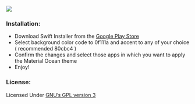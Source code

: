 ![](MaterialOcean.gif)

### Installation:

- Download Swift Installer from the [Google Play Store](https://play.google.com/store/apps/details?id=com.brit.swiftinstaller)
- Select background color code to  0f111a and accent to any of your choice ( recommended 80cbc4 )
- Confirm the changes and select those apps in which you want to apply the Material Ocean theme
- Enjoy!

### License:

Licensed Under [GNU’s GPL version 3](https://github.com/material-ocean/Android-Theme/blob/master/LICENSE)

